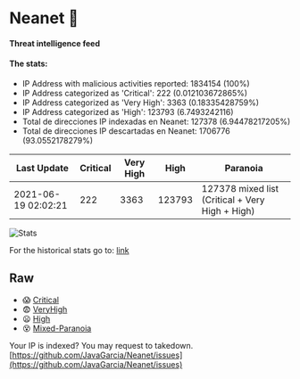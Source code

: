# Neanet :hocho:
#### Threat intelligence feed
#### The stats:

- IP Address with malicious activities reported: 1834154 (100%)
- IP Address categorized as 'Critical':  222 (0.012103672865%)
- IP Address categorized as 'Very High':  3363 (0.18335428759%)
- IP Address categorized as 'High':  123793 (6.7493242116)
- Total de direcciones IP indexadas en Neanet:  127378 (6.94478217205%)
- Total de direcciones IP descartadas en Neanet:  1706776 (93.0552178279%)

| Last Update | Critical | Very High | High | Paranoia |
| --- | --- | --- | --- | --- |
| 2021-06-19 02:02:21 | 222 | 3363 | 123793 | 127378 mixed list (Critical + Very High + High)|

![Stats](https://docs.google.com/spreadsheets/d/e/2PACX-1vSnaNMIXVabIpDJjufMlzH7poXnshF3mgd8Is1g9ytUEzVsP5my4Trn8f-xkoLLQ38xpL3HtmUexLo6/pubchart?oid=501124687&format=image)

For the historical stats go to: [link](/stats.csv)
## Raw
- :scream: [Critical](https://raw.githubusercontent.com/JavaGarcia/Neanet/master/blacklists/neanet_critical.txt)
- :fearful: [VeryHigh](https://raw.githubusercontent.com/JavaGarcia/Neanet/master/blacklists/neanet_veryHigh.txtt)
- :frowning: [High](https://raw.githubusercontent.com/JavaGarcia/Neanet/master/blacklists/neanet_high.txt)
- :dizzy_face: [Mixed-Paranoia](https://raw.githubusercontent.com/JavaGarcia/Neanet/master/blacklists/neanet_all.txt)


Your IP is indexed? You may request to takedown. [https://github.com/JavaGarcia/Neanet/issues](https://github.com/JavaGarcia/Neanet/issues)



























































































































































































































































































































































































































































































































































































































































































































































































































































































































































































































































































































































































































































































































































































































































































































































































































































































































































































































































































































































































































































































































































































































































































































































































































































































































































































































































































































































































































































































































































































































































































































































































































































































































































































































































































































































































































































































































































































































































































































































































































































































































































































































































































































































































































































































































































































































































































































































































































































































































































































































































































































































































































































































































































































































































































































































































































































































































































































































































































































































































































































































































































































































































































































































































































































































































































































































































































































































































































































































































































































































































































































































































































































































